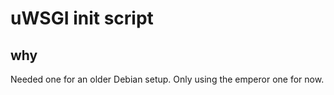 uWSGI init script
=================

why
---

Needed one for an older Debian setup. Only using the emperor one for now.
